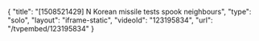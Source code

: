 {
    "title": "[1508521429] N Korean missile tests spook neighbours",
    "type": "solo",
    "layout": "iframe-static",
    "videoId": "123195834",
    "url": "\/tvpembed\/123195834"
}